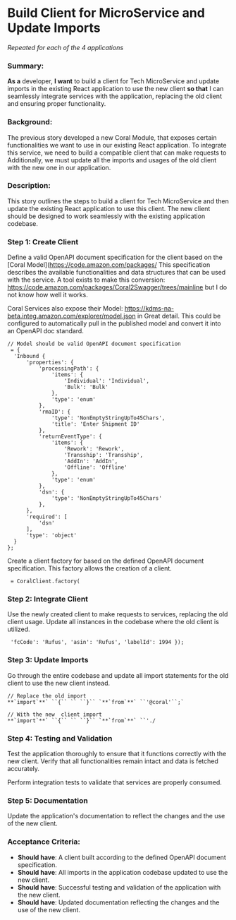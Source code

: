 
# Build Client for MicroService and Update Imports
*Repeated for each of the 4 applications*

### **Summary**:

**As a** developer, **I want** to build a client for  Tech MicroService and update imports in the existing React application to use the new client **so that** I can  seamlessly integrate services with the application, replacing the old client and ensuring proper functionality.

### **Background:**

The previous story developed a new Coral Module, that exposes certain functionalities we want to use in our existing React application. To integrate this service, we need to build a compatible client that can make requests to  Additionally, we must update all the imports and usages of the old client with the new one in our application.

### **Description:**

This story outlines the steps to build a client for   Tech MicroService and then update the existing React application to use this client. The new client should be designed to work seamlessly with the existing application codebase.

### **Step 1: Create  Client**

Define a valid OpenAPI document specification for the  client based on the [Coral Model](https://code.amazon.com/packages/ This specification describes the available functionalities and data structures that can be used with the  service. A tool exists to make this conversion: https://code.amazon.com/packages/Coral2Swagger/trees/mainline but I do not know how well it works.

Coral Services also expose their Model: https://kdms-na-beta.integ.amazon.com/explorer/model.json in Great detail. This could be configured to automatically pull in the published model and convert it into an OpenAPI doc standard.

```
// Model should be valid OpenAPI document specification
 = {
  'Inbound {
      'properties': {
          'processingPath': {
              'items': {
                  'Individual': 'Individual',
                  'Bulk': 'Bulk'
              },
              'type': 'enum'
          },
          'rmaID': {
              'type': 'NonEmptyStringUpTo45Chars',
              'title': 'Enter Shipment ID'
          },
          'returnEventType': {
              'items': {
                  'Rework': 'Rework',
                  'Transship': 'Transship',
                  'AddIn': 'AddIn',
                  'Offline': 'Offline'
              },
              'type': 'enum'
          },
          'dsn': {
              'type': 'NonEmptyStringUpTo45Chars'
          },
      },
      'required': [
          'dsn'
      ],
      'type': 'object'
  }
};
```


Create a client factory for  based on the defined OpenAPI document specification. This factory allows the creation of a  client.

```
 = CoralClient.factory(
```

### **Step 2: Integrate  Client**

Use the newly created  client to make requests to  services, replacing the old client usage. Update all instances in the codebase where the old client is utilized.

```
 'fcCode': 'Rufus', 'asin': 'Rufus', 'labelId': 1994 });
```

### **Step 3: Update Imports**

Go through the entire codebase and update all import statements for the old client to use the new  client instead.

```
// Replace the old import
**`import`**` ``{`` `` ``}`` `**`from`**` ``'@coral'``;`

// With the new  client import
**`import`**` ``{`` `` ``}`` `**`from`**` ``'./
```

### **Step 4: Testing and Validation**

Test the application thoroughly to ensure that it functions correctly with the new  client. Verify that all functionalities remain intact and data is fetched accurately.

Perform integration tests to validate that  services are properly consumed.

### **Step 5: Documentation**

Update the application's documentation to reflect the changes and the use of the new  client.


### **Acceptance Criteria**:

* **Should have**: A  client built according to the defined OpenAPI document specification.
* **Should have**: All imports in the application codebase updated to use the new  client.
* **Should have**: Successful testing and validation of the application with the new  client.
* **Should have**: Updated documentation reflecting the changes and the use of the new client.
